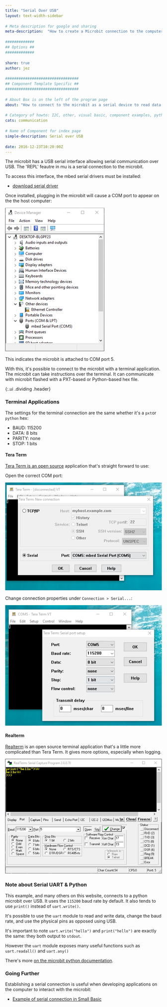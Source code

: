 ```yaml
---
title: "Serial Over USB"
layout: text-width-sidebar

# Meta description for google and sharing
meta-description:  "How to create a Microbit connection to the computer over serial by connecting to COM Port."

#############
## Options ##
#############

share: true
author: jez

#################################
## Component Template Specific ##
#################################

# About Box is on the left of the program page
about: "How to connect to the microbit as a serial device to read data."

# Category of howto: I2C, other, visual basic, component examples, python, data logging
cats: communication

# Name of Component for index page
simple-description: Serial over USB

date: 2016-12-23T10:20:00Z
---
```


The microbit has a USB serial interface allowing serial communication over USB. The 'REPL' feautre in mu is a serial connection to the microbit.

To access this interface, the mbed serial drivers must be installed:

* [download serial driver](https://developer.mbed.org/media/downloads/drivers/mbedWinSerial_16466.exe)

Once installed, plugging in the microbit will cause a COM port to appear on the the host computer:

![Device Manager](images/microbit-data-logging-over-usb-device-manager.png)

This indicates the microbit is attached to COM port 5.

With this, it's possible to connect to the microbit with a terminal application. The microbit can take instructions over the terminal. It can communicate with microbit flashed with a PXT-based or Python-based hex file.

{:.ui .dividing .header}
### Terminal Applications

The settings for the terminal connection are the same whether it's a `pxt`or `python` hex:

* BAUD: 115200
* DATA: 8 bits
* PARITY: none
* STOP: 1 bits

#### Tera Term

[Tera Term is an open source](https://osdn.net/projects/ttssh2/releases/) application that's straight forward to use:

Open the correct COM port:

![Tera Term open com port](images/microbit-data-logging-over-usb-tera-term-1.png)


Change connection properties under `Connection > Serial...`:

![Tera Term change serial options](images/microbit-data-logging-over-usb-tera-term-2.png)

#### Realterm

[Realterm](http://realterm.sourceforge.net/) is an open source terminal application that's a little more complicated than Tera Term. It gives more options, especially when logging.

![Realterm](images/microbit-data-logging-over-usb-realterm.png)

### Note about Serial UART & Python

This example, and many others on this website, connects to a python microbit over USB. It uses the `115200` baud rate by default. It also tends to use `print()` instead of `uart.write()`.

It's possible to use the `uart` module to read and write data, change the baud rate, and use the physical pins as opposed using USB.

It's important to note `uart.write("hello")` and `print("hello")` are exactly the same: they both output to `stdout`.

However the `uart` module exposes many useful functions such as `uart.readall()` and `uart.any()`

There's more [on the microbit python documentation](http://microbit-micropython.readthedocs.io/en/latest/uart.html).

### Going Further

Establishing a serial connection is useful when developing applications on the computer to interact with the microbit:

* [Example of serial connection in Small Basic](/howto/microbit-to-small-basic)
